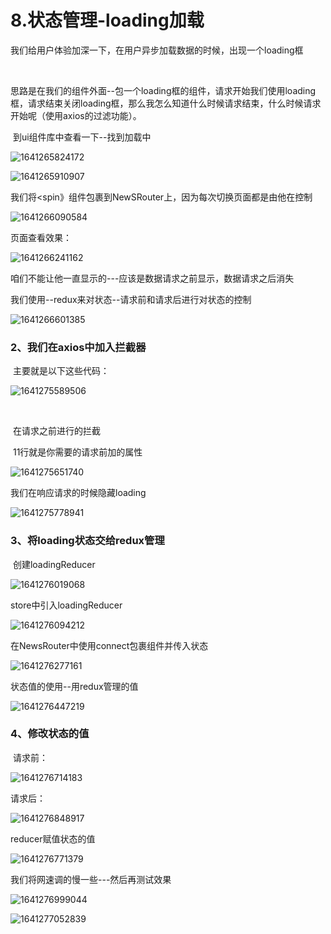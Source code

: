 # 8.状态管理-loading加载



​		我们给用户体验加深一下，在用户异步加载数据的时候，出现一个loading框

​		

​		思路是在我们的组件外面--包一个loading框的组件，请求开始我们使用loading框，请求结束关闭loading框，那么我怎么知道什么时候请求结束，什么时候请求开始呢（使用axios的过滤功能）。



​	到ui组件库中查看一下--找到加载中

![1641265824172](../../../../.vuepress/public/images/1641265824172.png)



![1641265910907](../../../../.vuepress/public/images/1641265910907.png)





​	我们将<spin》组件包裹到NewSRouter上，因为每次切换页面都是由他在控制

![1641266090584](../../../../.vuepress/public/images/1641266090584.png)



页面查看效果：

![1641266241162](../../../../.vuepress/public/images/1641266241162.png)





咱们不能让他一直显示的---应该是数据请求之前显示，数据请求之后消失





我们使用--redux来对状态--请求前和请求后进行对状态的控制

![1641266601385](../../../../.vuepress/public/images/1641266601385.png)





### 2、我们在axios中加入拦截器

​	主要就是以下这些代码：

![1641275589506](../../../../.vuepress/public/images/1641275589506.png)



​	

​	在请求之前进行的拦截

​	11行就是你需要的请求前加的属性

![1641275651740](../../../../.vuepress/public/images/1641275651740.png)





我们在响应请求的时候隐藏loading

![1641275778941](../../../../.vuepress/public/images/1641275778941.png)





### 3、将loading状态交给redux管理

​	创建loadingReducer

![1641276019068](../../../../.vuepress/public/images/1641276019068.png)



store中引入loadingReducer

![1641276094212](../../../../.vuepress/public/images/1641276094212.png)



在NewsRouter中使用connect包裹组件并传入状态

![1641276277161](../../../../.vuepress/public/images/1641276277161.png)





状态值的使用--用redux管理的值

![1641276447219](../../../../.vuepress/public/images/1641276447219.png)





### 4、修改状态的值

​	请求前：

![1641276714183](../../../../.vuepress/public/images/1641276714183.png)



请求后：

![1641276848917](../../../../.vuepress/public/images/1641276848917.png)









reducer赋值状态的值

![1641276771379](../../../../.vuepress/public/images/1641276771379.png)





我们将网速调的慢一些---然后再测试效果

![1641276999044](../../../../.vuepress/public/images/1641276999044.png)





![1641277052839](../../../../.vuepress/public/images/1641277052839.png)



















































































